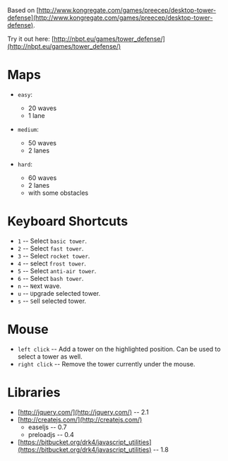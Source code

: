 Based on [http://www.kongregate.com/games/preecep/desktop-tower-defense](http://www.kongregate.com/games/preecep/desktop-tower-defense).

Try it out here: [http://nbpt.eu/games/tower_defense/](http://nbpt.eu/games/tower_defense/)

# Maps

-   `easy`:

    -   20 waves
    -   1 lane

-   `medium`:

    -   50 waves
    -   2 lanes

-   `hard`:
    -   60 waves
    -   2 lanes
    -   with some obstacles

# Keyboard Shortcuts

-   `1` -- Select `basic tower`.
-   `2` -- Select `fast tower`.
-   `3` -- Select `rocket tower`.
-   `4` -- select `frost tower`.
-   `5` -- Select `anti-air tower`.
-   `6` -- Select `bash tower`.
-   `n` -- `N`ext wave.
-   `u` -- `U`pgrade selected tower.
-   `s` -- `S`ell selected tower.

# Mouse

-   `left click` -- Add a tower on the highlighted position. Can be used to select a tower as well.
-   `right click` -- Remove the tower currently under the mouse.

# Libraries

-   [http://jquery.com/](http://jquery.com/) -- 2.1
-   [http://createjs.com/](http://createjs.com/)
    -   easeljs -- 0.7
    -   preloadjs -- 0.4
-   [https://bitbucket.org/drk4/javascript_utilities](https://bitbucket.org/drk4/javascript_utilities) -- 1.8
